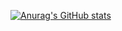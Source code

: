 [![Anurag's GitHub stats](https://github-readme-stats.vercel.app/api?username=bry-ce)](https://github.com/anuraghazra/github-readme-stats)

<!--
**bry-ce/bry-ce** is a ✨ _special_ ✨ repository because its `README.md` (this file) appears on your GitHub profile.

Here are some ideas to get you started:

- 🔭 I’m currently working on ...
- 🌱 I’m currently learning ...
- 👯 I’m looking to collaborate on ...
- 🤔 I’m looking for help with ...
- 💬 Ask me about ...
- 📫 How to reach me: ...
- 😄 Pronouns: ...
- ⚡ Fun fact: ...
-->

